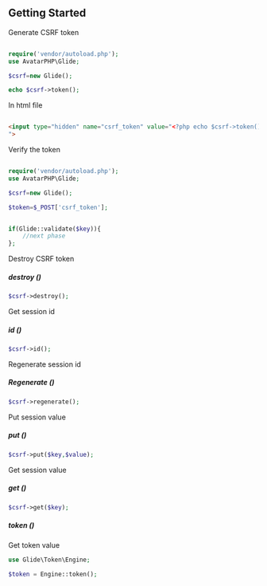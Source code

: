 ## Getting Started

Generate CSRF token 

```php 

require('vendor/autoload.php');
use AvatarPHP\Glide;

$csrf=new Glide();

echo $csrf->token(); 

  ```

In html file


```html 

<input type="hidden" name="csrf_token" value="<?php echo $csrf->token(); ?> 
">

  ```


Verify the token

```php 

require('vendor/autoload.php');
use AvatarPHP\Glide;

$csrf=new Glide();

$token=$_POST['csrf_token'];


if(Glide::validate($key)){
    //next phase
};

  ```
Destroy CSRF token
##### destroy ()
```php
$csrf->destroy();
```

Get session id
##### id ()
```php
$csrf->id();
```
Regenerate session id

##### Regenerate ()

```php
$csrf->regenerate();
```

Put session value

##### put ()

```php
$csrf->put($key,$value);
```
Get session value

##### get ()

```php
$csrf->get($key);
```
##### token ()
Get token value
```php
use Glide\Token\Engine;

$token = Engine::token();
```




